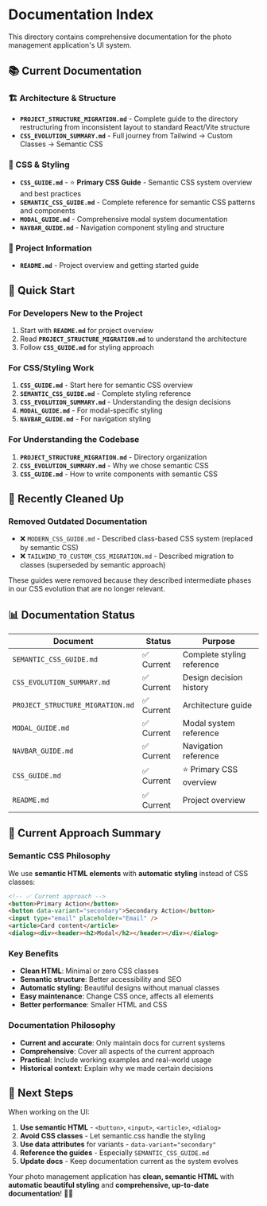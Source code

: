 # Documentation Index

This directory contains comprehensive documentation for the photo management application's UI system.

## 📚 **Current Documentation**

### **🏗️ Architecture & Structure**
- **`PROJECT_STRUCTURE_MIGRATION.md`** - Complete guide to the directory restructuring from inconsistent layout to standard React/Vite structure
- **`CSS_EVOLUTION_SUMMARY.md`** - Full journey from Tailwind → Custom Classes → Semantic CSS

### **🎨 CSS & Styling**
- **`CSS_GUIDE.md`** - ⭐ **Primary CSS Guide** - Semantic CSS system overview and best practices
- **`SEMANTIC_CSS_GUIDE.md`** - Complete reference for semantic CSS patterns and components
- **`MODAL_GUIDE.md`** - Comprehensive modal system documentation
- **`NAVBAR_GUIDE.md`** - Navigation component styling and structure

### **📖 Project Information**
- **`README.md`** - Project overview and getting started guide

## 🎯 **Quick Start**

### **For Developers New to the Project**
1. Start with **`README.md`** for project overview
2. Read **`PROJECT_STRUCTURE_MIGRATION.md`** to understand the architecture
3. Follow **`CSS_GUIDE.md`** for styling approach

### **For CSS/Styling Work**
1. **`CSS_GUIDE.md`** - Start here for semantic CSS overview
2. **`SEMANTIC_CSS_GUIDE.md`** - Complete styling reference
3. **`CSS_EVOLUTION_SUMMARY.md`** - Understanding the design decisions
4. **`MODAL_GUIDE.md`** - For modal-specific styling
5. **`NAVBAR_GUIDE.md`** - For navigation styling

### **For Understanding the Codebase**
1. **`PROJECT_STRUCTURE_MIGRATION.md`** - Directory organization
2. **`CSS_EVOLUTION_SUMMARY.md`** - Why we chose semantic CSS
3. **`CSS_GUIDE.md`** - How to write components with semantic CSS

## 🧹 **Recently Cleaned Up**

### **Removed Outdated Documentation**
- ❌ `MODERN_CSS_GUIDE.md` - Described class-based CSS system (replaced by semantic CSS)
- ❌ `TAILWIND_TO_CUSTOM_CSS_MIGRATION.md` - Described migration to classes (superseded by semantic approach)

These guides were removed because they described intermediate phases in our CSS evolution that are no longer relevant.

## 📊 **Documentation Status**

| Document | Status | Purpose |
|----------|--------|---------|
| `SEMANTIC_CSS_GUIDE.md` | ✅ Current | Complete styling reference |
| `CSS_EVOLUTION_SUMMARY.md` | ✅ Current | Design decision history |
| `PROJECT_STRUCTURE_MIGRATION.md` | ✅ Current | Architecture guide |
| `MODAL_GUIDE.md` | ✅ Current | Modal system reference |
| `NAVBAR_GUIDE.md` | ✅ Current | Navigation reference |
| `CSS_GUIDE.md` | ✅ Current | ⭐ Primary CSS overview |
| `README.md` | ✅ Current | Project overview |

## 🎨 **Current Approach Summary**

### **Semantic CSS Philosophy**
We use **semantic HTML elements** with **automatic styling** instead of CSS classes:

```html
<!-- ✅ Current approach -->
<button>Primary Action</button>
<button data-variant="secondary">Secondary Action</button>
<input type="email" placeholder="Email" />
<article>Card content</article>
<dialog><div><header><h2>Modal</h2></header></div></dialog>
```

### **Key Benefits**
- **Clean HTML**: Minimal or zero CSS classes
- **Semantic structure**: Better accessibility and SEO
- **Automatic styling**: Beautiful designs without manual classes
- **Easy maintenance**: Change CSS once, affects all elements
- **Better performance**: Smaller HTML and CSS

### **Documentation Philosophy**
- **Current and accurate**: Only maintain docs for current systems
- **Comprehensive**: Cover all aspects of the current approach
- **Practical**: Include working examples and real-world usage
- **Historical context**: Explain why we made certain decisions

## 🚀 **Next Steps**

When working on the UI:

1. **Use semantic HTML** - `<button>`, `<input>`, `<article>`, `<dialog>`
2. **Avoid CSS classes** - Let semantic.css handle the styling
3. **Use data attributes** for variants - `data-variant="secondary"`
4. **Reference the guides** - Especially `SEMANTIC_CSS_GUIDE.md`
5. **Update docs** - Keep documentation current as the system evolves

Your photo management application has **clean, semantic HTML** with **automatic beautiful styling** and **comprehensive, up-to-date documentation**! 📖✨
